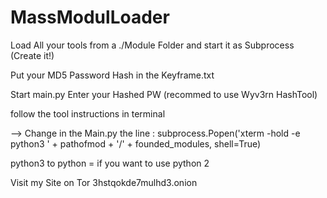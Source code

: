 # MassModulLoader
Load All your tools from a ./Module Folder and start it as Subprocess (Create it!)

Put your MD5 Password Hash in the 
Keyframe.txt

Start main.py
Enter your Hashed PW (recommed to use Wyv3rn HashTool)

follow the tool instructions in terminal

--> Change in the Main.py the line :
subprocess.Popen('xterm -hold -e python3 ' + pathofmod + '/' + founded_modules, shell=True) 

python3 to python = if you want to use python 2 

Visit my Site on Tor
3hstqokde7mulhd3.onion
